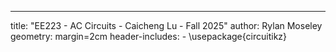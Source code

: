 ---
title: "EE223 - AC Circuits - Caicheng Lu - Fall 2025"
author: Rylan Moseley
geometry: margin=2cm
header-includes:
    - \usepackage{circuitikz}
